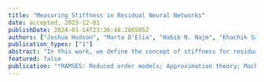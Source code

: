 ```yaml
---
title: "Measuring Stiffness in Residual Neural Networks"
date: accepted, 2023-12-01
publishDate: 2024-01-14T23:36:48.286505Z
authors: ["Joshua Hudson", "Marta D'Elia", "Habib N. Najm", "Khachik Sargsyan"]
publication_types: ["1"]
abstract: "In this work, we define the concept of stiffness for residual neural networks (ResNets) relying on the fact that ResNets can be viewed as a discretization of an underlying neural ordinary differential equation (NODE). We then propose several metrics for the stiffness of a ResNet. We compare these measures numerically by examining their evolution over the course of training a ResNet on several test problems. We find that stiffness tends to increase as a result of training, and suggest the developed stiffness metrics can be used as training penalties, providing a novel means of regularization for ResNets."
featured: false
publication: "*RAMSES: Reduced order models; Approximation theory; Machine learning; Surrogates, Emulators and Simulators*"
---
```


